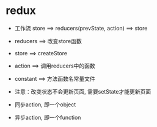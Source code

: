 # redux
- 工作流
store ==> reducers(prevState, action) ==> store

- reducers ==> 改变store函数
- store ==> createStore
- action ==> 调用reducers中的函数
- constant ==> 方法函数名常量文件

- 注意：改变状态不会更新页面, 需要setState才能更新页面

- 同步action, 即一个object
- 异步action, 即一个function
